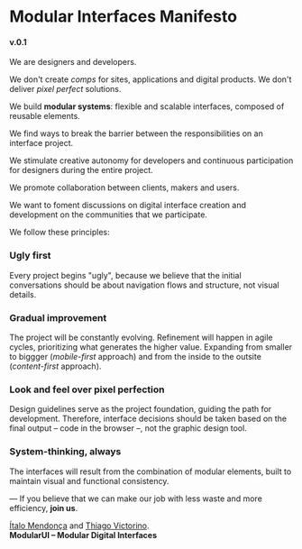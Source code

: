 # Modular Interfaces Manifesto
#### v.0.1

We are designers and developers.

We don't create *comps* for sites, applications and digital products. We don't deliver *pixel perfect* solutions.

We build **modular systems**: flexible and scalable interfaces, composed of reusable elements.

We find ways to break the barrier between the responsibilities on an interface project.

We stimulate creative autonomy for developers and continuous participation for designers during the entire project.

We promote collaboration between clients, makers and users.

We want to foment discussions on digital interface creation and development on the communities that we participate.

We follow these principles:

### Ugly first

Every project begins "ugly", because we believe that the initial conversations should be about navigation flows and structure, not visual details.

### Gradual improvement

The project will be constantly evolving. Refinement will happen in agile cycles, prioritizing what generates the higher value. Expanding from smaller to biggger (*mobile-first* approach) and from the inside to the outsite (*content-first* approach).

### Look and feel over pixel perfection

Design guidelines serve as the project foundation, guiding the path for development. Therefore, interface decisions should be taken based on the final output – code in the browser –, not the graphic design tool.

### System-thinking, always

The interfaces will result from the combination of modular elements, built to maintain visual and functional consistency.

— If you believe that we can make our job with less waste and more efficiency, **join us**.

[Ítalo Mendonça](http://www.italomen.com.br) and [Thiago Victorino](htttp://www.github.com/tfvictorino).  
**ModularUI – Modular Digital Interfaces**  